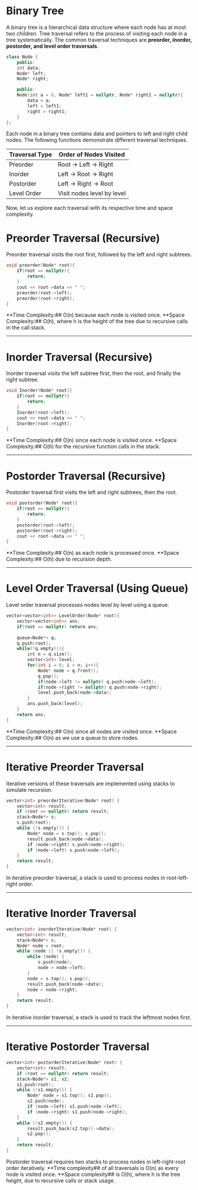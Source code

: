 
# Binary Tree

A binary tree is a hierarchical data structure where each node has at most two children. Tree traversal refers to the process of visiting each node in a tree systematically. The common traversal techniques are **preorder, inorder, postorder, and level order traversals**.

```cpp
class Node {
    public:
    int data;
    Node* left;
    Node* right;

    public:
    Node(int a = 0, Node* left1 = nullptr, Node* right1 = nullptr){
        data = a;
        left = left1;
        right = right1;
    }
};
````

Each node in a binary tree contains data and pointers to left and right child nodes. The following functions demonstrate different traversal techniques.

| Traversal Type | Order of Nodes Visited     |
| -------------- | -------------------------- |
| Preorder       | Root → Left → Right        |
| Inorder        | Left → Root → Right        |
| Postorder      | Left → Right → Root        |
| Level Order    | Visit nodes level by level |

Now, let us explore each traversal with its respective time and space complexity.


# Preorder Traversal (Recursive)

Preorder traversal visits the root first, followed by the left and right subtrees.

```cpp
void preorder(Node* root){
    if(root == nullptr){
        return;
    }
    cout << root->data << " ";
    preorder(root->left);
    preorder(root->right);
}
```

**Time Complexity:## O(n) because each node is visited once.
**Space Complexity:## O(h), where h is the height of the tree due to recursive calls in the call stack.

---

# Inorder Traversal (Recursive) 

Inorder traversal visits the left subtree first, then the root, and finally the right subtree.

```cpp
void Inorder(Node* root){
    if(root == nullptr){
        return;
    }
    Inorder(root->left);
    cout << root->data << " ";
    Inorder(root->right);
}
```

**Time Complexity:## O(n) since each node is visited once.
**Space Complexity:## O(h) for the recursive function calls in the stack.

---

# Postorder Traversal (Recursive)

Postorder traversal first visits the left and right subtrees, then the root.

```cpp
void postorder(Node* root){
    if(root == nullptr){
        return;
    }
    postorder(root->left);
    postorder(root->right);
    cout << root->data << " ";
}
```

**Time Complexity:## O(n) as each node is processed once.
**Space Complexity:## O(h) due to recursion depth.

---

# Level Order Traversal (Using Queue)

Level order traversal processes nodes level by level using a queue.

```cpp
vector<vector<int>> LevelOrder(Node* root){
    vector<vector<int>> ans;
    if(root == nullptr) return ans;
    
    queue<Node*> q;
    q.push(root);
    while(!q.empty()){
        int n = q.size();
        vector<int> level;
        for(int i = 0; i < n; i++){
            Node* node = q.front();
            q.pop();
            if(node->left != nullptr) q.push(node->left);
            if(node->right != nullptr) q.push(node->right);
            level.push_back(node->data);
        }
        ans.push_back(level);
    }
    return ans;
}
```

**Time Complexity:## O(n) since all nodes are visited once.
**Space Complexity:## O(n) as we use a queue to store nodes.

---

# Iterative Preorder Traversal

Iterative versions of these traversals are implemented using stacks to simulate recursion.

```cpp
vector<int> preorderIterative(Node* root) {
    vector<int> result;
    if (root == nullptr) return result;
    stack<Node*> s;
    s.push(root);
    while (!s.empty()) {
        Node* node = s.top(); s.pop();
        result.push_back(node->data);
        if (node->right) s.push(node->right);
        if (node->left) s.push(node->left);
    }
    return result;
}
```

In iterative preorder traversal, a stack is used to process nodes in root-left-right order.

---

# Iterative Inorder Traversal

```cpp
vector<int> inorderIterative(Node* root) {
    vector<int> result;
    stack<Node*> s;
    Node* node = root;
    while (node || !s.empty()) {
        while (node) {
            s.push(node);
            node = node->left;
        }
        node = s.top(); s.pop();
        result.push_back(node->data);
        node = node->right;
    }
    return result;
}
```

In iterative inorder traversal, a stack is used to track the leftmost nodes first.

---

# Iterative Postorder Traversal

```cpp
vector<int> postorderIterative(Node* root) {
    vector<int> result;
    if (root == nullptr) return result;
    stack<Node*> s1, s2;
    s1.push(root);
    while (!s1.empty()) {
        Node* node = s1.top(); s1.pop();
        s2.push(node);
        if (node->left) s1.push(node->left);
        if (node->right) s1.push(node->right);
    }
    while (!s2.empty()) {
        result.push_back(s2.top()->data);
        s2.pop();
    }
    return result;
}
```
Postorder traversal requires two stacks to process nodes in left-right-root order iteratively.
**Time complexity## of all traversals is O(n) as every node is visited once.
**Space complexity## is O(h), where h is the tree height, due to recursive calls or stack usage.

